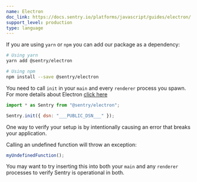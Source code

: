 ```yaml
---
name: Electron
doc_link: https://docs.sentry.io/platforms/javascript/guides/electron/
support_level: production
type: language
---
```


If you are using `yarn` or `npm` you can add our package as a dependency:

```bash
# Using yarn
yarn add @sentry/electron

# Using npm
npm install --save @sentry/electron
```

You need to call `init` in your `main` and every `renderer` process you spawn.
For more details about Electron [click here](/platforms/electron/)

```javascript
import * as Sentry from "@sentry/electron";

Sentry.init({ dsn: "___PUBLIC_DSN___" });
```

One way to verify your setup is by intentionally causing an error that breaks your application.

Calling an undefined function will throw an exception:

```js
myUndefinedFunction();
```

You may want to try inserting this into both your `main` and any `renderer`
processes to verify Sentry is operational in both.

